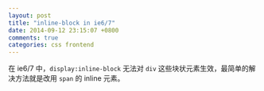 ```yaml
---
layout: post
title: "inline-block in ie6/7"
date: 2014-09-12 23:15:07 +0800
comments: true
categories: css frontend
---
```


在 ie6/7 中，`display:inline-block` 无法对 `div` 这些块状元素生效，最简单的解决方法就是改用 `span` 的 inline 元素。
